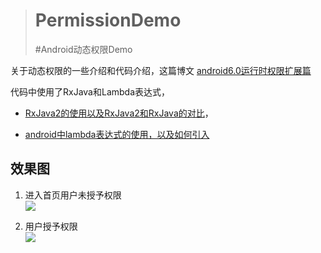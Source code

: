 > # PermissionDemo
> #Android动态权限Demo

关于动态权限的一些介绍和代码介绍，这篇博文 [android6.0运行时权限扩展篇](http://blog.csdn.net/jianesrq0724/article/details/77100942)

代码中使用了RxJava和Lambda表达式，

- [RxJava2的使用以及RxJava2和RxJava的对比](http://blog.csdn.net/jianesrq0724/article/details/54892758)， 

- [android中lambda表达式的使用，以及如何引入](http://blog.csdn.net/jianesrq0724/article/details/54892943)

## 效果图
1. 进入首页用户未授予权限  
![](https://github.com/jianesrq0724/PermissionDemo/blob/develop/gif/1.gif)

1. 用户授予权限  
![](https://github.com/jianesrq0724/PermissionDemo/blob/develop/gif/2.gif)

